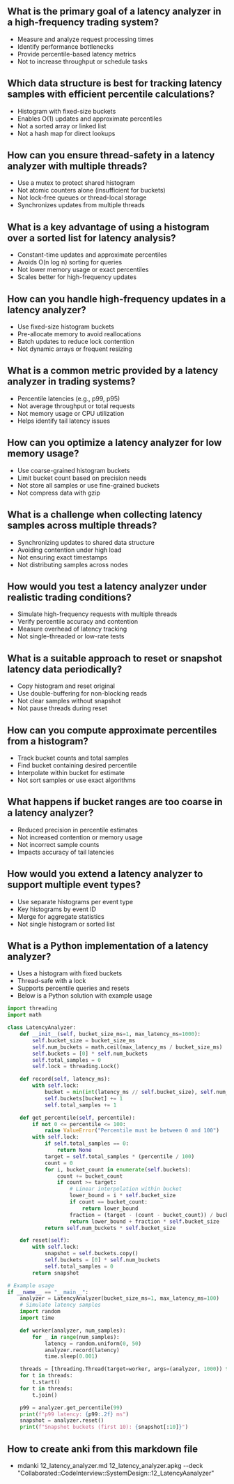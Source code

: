 ## What is the primary goal of a latency analyzer in a high-frequency trading system?

* Measure and analyze request processing times
* Identify performance bottlenecks
* Provide percentile-based latency metrics
* Not to increase throughput or schedule tasks

## Which data structure is best for tracking latency samples with efficient percentile calculations?

* Histogram with fixed-size buckets
* Enables O(1) updates and approximate percentiles
* Not a sorted array or linked list
* Not a hash map for direct lookups

## How can you ensure thread-safety in a latency analyzer with multiple threads?

* Use a mutex to protect shared histogram
* Not atomic counters alone (insufficient for buckets)
* Not lock-free queues or thread-local storage
* Synchronizes updates from multiple threads

## What is a key advantage of using a histogram over a sorted list for latency analysis?

* Constant-time updates and approximate percentiles
* Avoids O(n log n) sorting for queries
* Not lower memory usage or exact percentiles
* Scales better for high-frequency updates

## How can you handle high-frequency updates in a latency analyzer?

* Use fixed-size histogram buckets
* Pre-allocate memory to avoid reallocations
* Batch updates to reduce lock contention
* Not dynamic arrays or frequent resizing

## What is a common metric provided by a latency analyzer in trading systems?

* Percentile latencies (e.g., p99, p95)
* Not average throughput or total requests
* Not memory usage or CPU utilization
* Helps identify tail latency issues

## How can you optimize a latency analyzer for low memory usage?

* Use coarse-grained histogram buckets
* Limit bucket count based on precision needs
* Not store all samples or use fine-grained buckets
* Not compress data with gzip

## What is a challenge when collecting latency samples across multiple threads?

* Synchronizing updates to shared data structure
* Avoiding contention under high load
* Not ensuring exact timestamps
* Not distributing samples across nodes

## How would you test a latency analyzer under realistic trading conditions?

* Simulate high-frequency requests with multiple threads
* Verify percentile accuracy and contention
* Measure overhead of latency tracking
* Not single-threaded or low-rate tests

## What is a suitable approach to reset or snapshot latency data periodically?

* Copy histogram and reset original
* Use double-buffering for non-blocking reads
* Not clear samples without snapshot
* Not pause threads during reset

## How can you compute approximate percentiles from a histogram?

* Track bucket counts and total samples
* Find bucket containing desired percentile
* Interpolate within bucket for estimate
* Not sort samples or use exact algorithms

## What happens if bucket ranges are too coarse in a latency analyzer?

* Reduced precision in percentile estimates
* Not increased contention or memory usage
* Not incorrect sample counts
* Impacts accuracy of tail latencies

## How would you extend a latency analyzer to support multiple event types?

* Use separate histograms per event type
* Key histograms by event ID
* Merge for aggregate statistics
* Not single histogram or sorted list

## What is a Python implementation of a latency analyzer?

* Uses a histogram with fixed buckets
* Thread-safe with a lock
* Supports percentile queries and resets
* Below is a Python solution with example usage

<xaiArtifact artifact_id="de737996-c077-4bad-8540-304cbfc85297" artifact_version_id="54ca0b9a-162d-4722-a9f9-37fb07facbaa" title="latency_analyzer.py" contentType="text/python">

```python
import threading
import math

class LatencyAnalyzer:
    def __init__(self, bucket_size_ms=1, max_latency_ms=1000):
        self.bucket_size = bucket_size_ms
        self.num_buckets = math.ceil(max_latency_ms / bucket_size_ms)
        self.buckets = [0] * self.num_buckets
        self.total_samples = 0
        self.lock = threading.Lock()

    def record(self, latency_ms):
        with self.lock:
            bucket = min(int(latency_ms // self.bucket_size), self.num_buckets - 1)
            self.buckets[bucket] += 1
            self.total_samples += 1

    def get_percentile(self, percentile):
        if not 0 <= percentile <= 100:
            raise ValueError("Percentile must be between 0 and 100")
        with self.lock:
            if self.total_samples == 0:
                return None
            target = self.total_samples * (percentile / 100)
            count = 0
            for i, bucket_count in enumerate(self.buckets):
                count += bucket_count
                if count >= target:
                    # Linear interpolation within bucket
                    lower_bound = i * self.bucket_size
                    if count == bucket_count:
                        return lower_bound
                    fraction = (target - (count - bucket_count)) / bucket_count
                    return lower_bound + fraction * self.bucket_size
            return self.num_buckets * self.bucket_size

    def reset(self):
        with self.lock:
            snapshot = self.buckets.copy()
            self.buckets = [0] * self.num_buckets
            self.total_samples = 0
        return snapshot

# Example usage
if __name__ == "__main__":
    analyzer = LatencyAnalyzer(bucket_size_ms=1, max_latency_ms=100)
    # Simulate latency samples
    import random
    import time

    def worker(analyzer, num_samples):
        for _ in range(num_samples):
            latency = random.uniform(0, 50)
            analyzer.record(latency)
            time.sleep(0.001)

    threads = [threading.Thread(target=worker, args=(analyzer, 1000)) for _ in range(5)]
    for t in threads:
        t.start()
    for t in threads:
        t.join()

    p99 = analyzer.get_percentile(99)
    print(f"p99 latency: {p99:.2f} ms")
    snapshot = analyzer.reset()
    print(f"Snapshot buckets (first 10): {snapshot[:10]}")

```

## How to create anki from this markdown file

* mdanki 12_latency_analyzer.md 12_latency_analyzer.apkg --deck "Collaborated::CodeInterview::SystemDesign::12_LatencyAanalyzer"